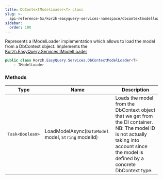 ```yaml
---
title: DbContextModelLoader<T> class
slug: >-
  api-reference-5x/korzh-easyquery-services-namespace/dbcontextmodelloader-t--class
sidebar:
  order: 100
---
```


Represents a IModelLoader implementation which allows to load  the model from a DbContext object.  Implements the [Korzh.EasyQuery.Services.IModelLoader](///easyquery/docs/api-reference-5x/korzh-easyquery-services-namespace/imodelloader-interface)
```csharp
public class Korzh.EasyQuery.Services.DbContextModelLoader<T>
    : IModelLoader

```

### Methods

| Type | Name | Description | 
| --- | --- | --- | 
| `Task<Boolean>` | LoadModelAsync(`DataModel` model, `String` modelId) | Loads the model from the DbContext object that we get from the DI container.  NB: The model ID is not actually taking into account  since the model is defined by a concrete DbContext type. |

